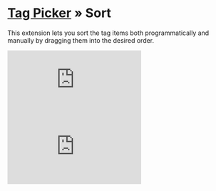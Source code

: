 [Tag Picker](https://github.com/taufik-nurrohman/tag-picker) &raquo; Sort
=========================================================================

This extension lets you sort the tag items both programmatically and manually by dragging them into the desired order.

![index.js](https://img.shields.io/github/size/taufik-nurrohman/tag-picker.sort/index.js?branch=main&color=%23f1e05a&label=index.js&labelColor=%231f2328&style=flat-square)
![index.min.js](https://img.shields.io/github/size/taufik-nurrohman/tag-picker.sort/index.min.js?branch=main&color=%23f1e05a&label=index.min.js&labelColor=%231f2328&style=flat-square)